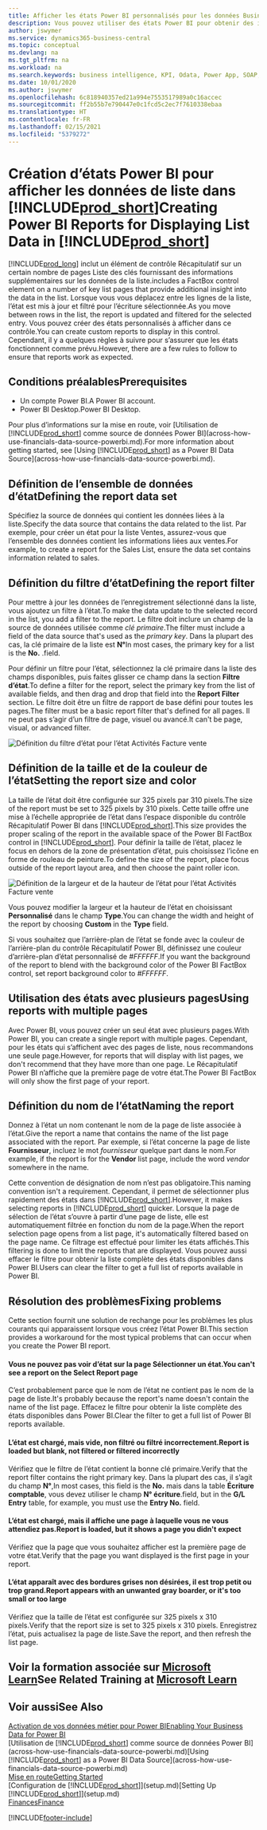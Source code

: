 ```yaml
---
title: Afficher les états Power BI personnalisés pour les données Business Central | Microsoft Docs
description: Vous pouvez utiliser des états Power BI pour obtenir des informations supplémentaires sur les données dans les listes.
author: jswymer
ms.service: dynamics365-business-central
ms.topic: conceptual
ms.devlang: na
ms.tgt_pltfrm: na
ms.workload: na
ms.search.keywords: business intelligence, KPI, Odata, Power App, SOAP, analysis
ms.date: 10/01/2020
ms.author: jswymer
ms.openlocfilehash: 6c818940357ed21a994e7553517989a0c16accec
ms.sourcegitcommit: ff2b55b7e790447e0c1fcd5c2ec7f7610338ebaa
ms.translationtype: HT
ms.contentlocale: fr-FR
ms.lasthandoff: 02/15/2021
ms.locfileid: "5379272"
---
```

# <a name="creating-power-bi-reports-for-displaying-list-data-in-prod_short"></a><span data-ttu-id="f91d1-103">Création d’états Power BI pour afficher les données de liste dans [!INCLUDE[prod_short](includes/prod_short.md)]</span><span class="sxs-lookup"><span data-stu-id="f91d1-103">Creating Power BI Reports for Displaying List Data in [!INCLUDE[prod_short](includes/prod_short.md)]</span></span>

[!INCLUDE[prod_long](includes/prod_long.md)] <span data-ttu-id="f91d1-104">inclut un élément de contrôle Récapitulatif sur un certain nombre de pages Liste des clés fournissant des informations supplémentaires sur les données de la liste.</span><span class="sxs-lookup"><span data-stu-id="f91d1-104">includes a FactBox control element on a number of key list pages that provide additional insight into the data in the list.</span></span> <span data-ttu-id="f91d1-105">Lorsque vous vous déplacez entre les lignes de la liste, l’état est mis à jour et filtré pour l’écriture sélectionnée.</span><span class="sxs-lookup"><span data-stu-id="f91d1-105">As you move between rows in the list, the report is updated and filtered for the selected entry.</span></span> <span data-ttu-id="f91d1-106">Vous pouvez créer des états personnalisés à afficher dans ce contrôle.</span><span class="sxs-lookup"><span data-stu-id="f91d1-106">You can create custom reports to display in this control.</span></span> <span data-ttu-id="f91d1-107">Cependant, il y a quelques règles à suivre pour s’assurer que les états fonctionnent comme prévu.</span><span class="sxs-lookup"><span data-stu-id="f91d1-107">However, there are a few rules to follow to ensure that reports work as expected.</span></span>  

## <a name="prerequisites"></a><span data-ttu-id="f91d1-108">Conditions préalables</span><span class="sxs-lookup"><span data-stu-id="f91d1-108">Prerequisites</span></span>

- <span data-ttu-id="f91d1-109">Un compte Power BI.</span><span class="sxs-lookup"><span data-stu-id="f91d1-109">A Power BI account.</span></span>
- <span data-ttu-id="f91d1-110">Power BI Desktop.</span><span class="sxs-lookup"><span data-stu-id="f91d1-110">Power BI Desktop.</span></span>

<span data-ttu-id="f91d1-111">Pour plus d’informations sur la mise en route, voir [Utilisation de [!INCLUDE[prod_short](includes/prod_short.md)] comme source de données Power BI](across-how-use-financials-data-source-powerbi.md).</span><span class="sxs-lookup"><span data-stu-id="f91d1-111">For more information about getting started, see [Using [!INCLUDE[prod_short](includes/prod_short.md)] as a Power BI Data Source](across-how-use-financials-data-source-powerbi.md).</span></span>

## <a name="defining-the-report-data-set"></a><span data-ttu-id="f91d1-112">Définition de l’ensemble de données d’état</span><span class="sxs-lookup"><span data-stu-id="f91d1-112">Defining the report data set</span></span>

<span data-ttu-id="f91d1-113">Spécifiez la source de données qui contient les données liées à la liste.</span><span class="sxs-lookup"><span data-stu-id="f91d1-113">Specify the data source that contains the data related to the list.</span></span> <span data-ttu-id="f91d1-114">Par exemple, pour créer un état pour la liste Ventes, assurez-vous que l’ensemble des données contient les informations liées aux ventes.</span><span class="sxs-lookup"><span data-stu-id="f91d1-114">For example, to create a report for the Sales List, ensure the data set contains information related to sales.</span></span>  

## <a name="defining-the-report-filter"></a><span data-ttu-id="f91d1-115">Définition du filtre d’état</span><span class="sxs-lookup"><span data-stu-id="f91d1-115">Defining the report filter</span></span>

<span data-ttu-id="f91d1-116">Pour mettre à jour les données de l’enregistrement sélectionné dans la liste, vous ajoutez un filtre à l’état.</span><span class="sxs-lookup"><span data-stu-id="f91d1-116">To make the data update to the selected record in the list, you add a filter to the report.</span></span> <span data-ttu-id="f91d1-117">Le filtre doit inclure un champ de la source de données utilisée comme *clé primaire*.</span><span class="sxs-lookup"><span data-stu-id="f91d1-117">The filter must include a field of the data source that's used as the *primary key*.</span></span> <span data-ttu-id="f91d1-118">Dans la plupart des cas, la clé primaire de la liste est **N°**</span><span class="sxs-lookup"><span data-stu-id="f91d1-118">In most cases, the primary key for a list is the **No.**</span></span> <span data-ttu-id="f91d1-119">.</span><span class="sxs-lookup"><span data-stu-id="f91d1-119">field.</span></span>

<span data-ttu-id="f91d1-120">Pour définir un filtre pour l’état, sélectionnez la clé primaire dans la liste des champs disponibles, puis faites glisser ce champ dans la section **Filtre d’état**.</span><span class="sxs-lookup"><span data-stu-id="f91d1-120">To define a filter for the report, select the primary key from the list of available fields, and then drag and drop that field into the **Report Filter** section.</span></span> <span data-ttu-id="f91d1-121">Le filtre doit être un filtre de rapport de base défini pour toutes les pages.</span><span class="sxs-lookup"><span data-stu-id="f91d1-121">The filter must be a basic report filter that's defined for all pages.</span></span> <span data-ttu-id="f91d1-122">Il ne peut pas s’agir d’un filtre de page, visuel ou avancé.</span><span class="sxs-lookup"><span data-stu-id="f91d1-122">It can't be page, visual, or advanced filter.</span></span>

![Définition du filtre d’état pour l’état Activités Facture vente](./media/across-how-use-powerbi-reports-factbox/financials-powerbi-report-filter-v3.png)

## <a name="setting-the-report-size-and-color"></a><span data-ttu-id="f91d1-124">Définition de la taille et de la couleur de l’état</span><span class="sxs-lookup"><span data-stu-id="f91d1-124">Setting the report size and color</span></span>

<span data-ttu-id="f91d1-125">La taille de l’état doit être configurée sur 325 pixels par 310 pixels.</span><span class="sxs-lookup"><span data-stu-id="f91d1-125">The size of the report must be set to 325 pixels by 310 pixels.</span></span> <span data-ttu-id="f91d1-126">Cette taille offre une mise à l’échelle appropriée de l’état dans l’espace disponible du contrôle Récapitulatif Power BI dans [!INCLUDE[prod_short](includes/prod_short.md)].</span><span class="sxs-lookup"><span data-stu-id="f91d1-126">This size provides the proper scaling of the report in the available space of the Power BI FactBox control in [!INCLUDE[prod_short](includes/prod_short.md)].</span></span> <span data-ttu-id="f91d1-127">Pour définir la taille de l’état, placez le focus en dehors de la zone de présentation d’état, puis choisissez l’icône en forme de rouleau de peinture.</span><span class="sxs-lookup"><span data-stu-id="f91d1-127">To define the size of the report, place focus outside of the report layout area, and then choose the paint roller icon.</span></span>

![Définition de la largeur et de la hauteur de l’état pour l’état Activités Facture vente](./media/across-how-use-powerbi-reports-factbox/financials-powerbi-report-sizing-v3.png)

<span data-ttu-id="f91d1-129">Vous pouvez modifier la largeur et la hauteur de l’état en choisissant **Personnalisé** dans le champ **Type**.</span><span class="sxs-lookup"><span data-stu-id="f91d1-129">You can change the width and height of the report by choosing **Custom** in the **Type** field.</span></span>

<span data-ttu-id="f91d1-130">Si vous souhaitez que l’arrière-plan de l’état se fonde avec la couleur de l’arrière-plan du contrôle Récapitulatif Power BI, définissez une couleur d’arrière-plan d’état personnalisé de *#FFFFFF*.</span><span class="sxs-lookup"><span data-stu-id="f91d1-130">If you want the background of the report to blend with the background color of the Power BI FactBox control, set report background color to *#FFFFFF*.</span></span> 

## <a name="using-reports-with-multiple-pages"></a><span data-ttu-id="f91d1-131">Utilisation des états avec plusieurs pages</span><span class="sxs-lookup"><span data-stu-id="f91d1-131">Using reports with multiple pages</span></span>

<span data-ttu-id="f91d1-132">Avec Power BI, vous pouvez créer un seul état avec plusieurs pages.</span><span class="sxs-lookup"><span data-stu-id="f91d1-132">With Power BI, you can create a single report with multiple pages.</span></span> <span data-ttu-id="f91d1-133">Cependant, pour les états qui s’affichent avec des pages de liste, nous recommandons une seule page.</span><span class="sxs-lookup"><span data-stu-id="f91d1-133">However, for reports that will display with list pages, we don't recommend that they have more than one page.</span></span> <span data-ttu-id="f91d1-134">Le Récapitulatif Power BI n’affiche que la première page de votre état.</span><span class="sxs-lookup"><span data-stu-id="f91d1-134">The Power BI FactBox will only show the first page of your report.</span></span>

## <a name="naming-the-report"></a><span data-ttu-id="f91d1-135">Définition du nom de l’état</span><span class="sxs-lookup"><span data-stu-id="f91d1-135">Naming the report</span></span>

<span data-ttu-id="f91d1-136">Donnez à l’état un nom contenant le nom de la page de liste associée à l’état.</span><span class="sxs-lookup"><span data-stu-id="f91d1-136">Give the report a name that contains the name of the list page associated with the report.</span></span> <span data-ttu-id="f91d1-137">Par exemple, si l’état concerne la page de liste **Fournisseur**, incluez le mot *fournisseur* quelque part dans le nom.</span><span class="sxs-lookup"><span data-stu-id="f91d1-137">For example, if the report is for the **Vendor** list page, include the word *vendor* somewhere in the name.</span></span>  

<span data-ttu-id="f91d1-138">Cette convention de désignation de nom n’est pas obligatoire.</span><span class="sxs-lookup"><span data-stu-id="f91d1-138">This naming convention isn't a requirement.</span></span> <span data-ttu-id="f91d1-139">Cependant, il permet de sélectionner plus rapidement des états dans [!INCLUDE[prod_short](includes/prod_short.md)].</span><span class="sxs-lookup"><span data-stu-id="f91d1-139">However, it makes selecting reports in [!INCLUDE[prod_short](includes/prod_short.md)] quicker.</span></span> <span data-ttu-id="f91d1-140">Lorsque la page de sélection de l’état s’ouvre à partir d’une page de liste, elle est automatiquement filtrée en fonction du nom de la page.</span><span class="sxs-lookup"><span data-stu-id="f91d1-140">When the report selection page opens from a list page, it's automatically filtered based on the page name.</span></span> <span data-ttu-id="f91d1-141">Ce filtrage est effectué pour limiter les états affichés.</span><span class="sxs-lookup"><span data-stu-id="f91d1-141">This filtering is done to limit the reports that are displayed.</span></span> <span data-ttu-id="f91d1-142">Vous pouvez aussi effacer le filtre pour obtenir la liste complète des états disponibles dans Power BI.</span><span class="sxs-lookup"><span data-stu-id="f91d1-142">Users can clear the filter to get a full list of reports available in Power BI.</span></span>  

## <a name="fixing-problems"></a><span data-ttu-id="f91d1-143">Résolution des problèmes</span><span class="sxs-lookup"><span data-stu-id="f91d1-143">Fixing problems</span></span>

<span data-ttu-id="f91d1-144">Cette section fournit une solution de rechange pour les problèmes les plus courants qui apparaissent lorsque vous créez l’état Power BI.</span><span class="sxs-lookup"><span data-stu-id="f91d1-144">This section provides a workaround for the most typical problems that can occur when you create the Power BI report.</span></span>  

#### <a name="you-cant-see-a-report-on-the-select-report-page"></a><span data-ttu-id="f91d1-145">Vous ne pouvez pas voir d’état sur la page Sélectionner un état.</span><span class="sxs-lookup"><span data-stu-id="f91d1-145">You can't see a report on the Select Report page</span></span>

<span data-ttu-id="f91d1-146">C’est probablement parce que le nom de l’état ne contient pas le nom de la page de liste.</span><span class="sxs-lookup"><span data-stu-id="f91d1-146">It's probably because the report's name doesn't contain the name of the list page.</span></span> <span data-ttu-id="f91d1-147">Effacez le filtre pour obtenir la liste complète des états disponibles dans Power BI.</span><span class="sxs-lookup"><span data-stu-id="f91d1-147">Clear the filter to get a full list of Power BI reports available.</span></span>  

#### <a name="report-is-loaded-but-blank-not-filtered-or-filtered-incorrectly"></a><span data-ttu-id="f91d1-148">L’état est chargé, mais vide, non filtré ou filtré incorrectement.</span><span class="sxs-lookup"><span data-stu-id="f91d1-148">Report is loaded but blank, not filtered or filtered incorrectly</span></span>

<span data-ttu-id="f91d1-149">Vérifiez que le filtre de l’état contient la bonne clé primaire.</span><span class="sxs-lookup"><span data-stu-id="f91d1-149">Verify that the report filter contains the right primary key.</span></span> <span data-ttu-id="f91d1-150">Dans la plupart des cas, il s’agit du champ **N°**,</span><span class="sxs-lookup"><span data-stu-id="f91d1-150">In most cases, this field is the **No.**</span></span> <span data-ttu-id="f91d1-151">mais dans la table **Écriture comptable**, vous devez utiliser le champ **N° écriture**.</span><span class="sxs-lookup"><span data-stu-id="f91d1-151">field, but in the **G/L Entry** table, for example, you must use the **Entry No.** field.</span></span>

#### <a name="report-is-loaded-but-it-shows-a-page-you-didnt-expect"></a><span data-ttu-id="f91d1-152">L’état est chargé, mais il affiche une page à laquelle vous ne vous attendiez pas.</span><span class="sxs-lookup"><span data-stu-id="f91d1-152">Report is loaded, but it shows a page you didn't expect</span></span>

<span data-ttu-id="f91d1-153">Vérifiez que la page que vous souhaitez afficher est la première page de votre état.</span><span class="sxs-lookup"><span data-stu-id="f91d1-153">Verify that the page you want displayed is the first page in your report.</span></span>  

#### <a name="report-appears-with-an-unwanted-gray-boarder-or-its-too-small-or-too-large"></a><span data-ttu-id="f91d1-154">L’état apparaît avec des bordures grises non désirées, il est trop petit ou trop grand.</span><span class="sxs-lookup"><span data-stu-id="f91d1-154">Report appears with an unwanted gray boarder, or it's too small or too large</span></span>

<span data-ttu-id="f91d1-155">Vérifiez que la taille de l’état est configurée sur 325 pixels x 310 pixels.</span><span class="sxs-lookup"><span data-stu-id="f91d1-155">Verify that the report size is set to 325 pixels x 310 pixels.</span></span> <span data-ttu-id="f91d1-156">Enregistrez l’état, puis actualisez la page de liste.</span><span class="sxs-lookup"><span data-stu-id="f91d1-156">Save the report, and then refresh the list page.</span></span>  

## <a name="see-related-training-at-microsoft-learn"></a><span data-ttu-id="f91d1-157">Voir la formation associée sur [Microsoft Learn](/learn/modules/configure-powerbi-excel-dynamics-365-business-central/index)</span><span class="sxs-lookup"><span data-stu-id="f91d1-157">See Related Training at [Microsoft Learn](/learn/modules/configure-powerbi-excel-dynamics-365-business-central/index)</span></span>

## <a name="see-also"></a><span data-ttu-id="f91d1-158">Voir aussi</span><span class="sxs-lookup"><span data-stu-id="f91d1-158">See Also</span></span>

[<span data-ttu-id="f91d1-159">Activation de vos données métier pour Power BI</span><span class="sxs-lookup"><span data-stu-id="f91d1-159">Enabling Your Business Data for Power BI</span></span>](admin-powerbi.md)  
<span data-ttu-id="f91d1-160">[Utilisation de [!INCLUDE[prod_short](includes/prod_short.md)] comme source de données Power BI](across-how-use-financials-data-source-powerbi.md)</span><span class="sxs-lookup"><span data-stu-id="f91d1-160">[Using [!INCLUDE[prod_short](includes/prod_short.md)] as a Power BI Data Source](across-how-use-financials-data-source-powerbi.md)</span></span>  
[<span data-ttu-id="f91d1-161">Mise en route</span><span class="sxs-lookup"><span data-stu-id="f91d1-161">Getting Started</span></span>](product-get-started.md)  
<span data-ttu-id="f91d1-162">[Configuration de [!INCLUDE[prod_short](includes/prod_short.md)]](setup.md)</span><span class="sxs-lookup"><span data-stu-id="f91d1-162">[Setting Up [!INCLUDE[prod_short](includes/prod_short.md)]](setup.md)</span></span>  
[<span data-ttu-id="f91d1-163">Finances</span><span class="sxs-lookup"><span data-stu-id="f91d1-163">Finance</span></span>](finance.md)  


[!INCLUDE[footer-include](includes/footer-banner.md)]